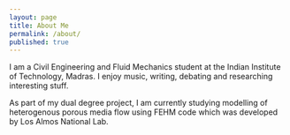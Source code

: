 ```yaml
---
layout: page
title: About Me
permalink: /about/
published: true
---
```


I am a Civil Engineering and Fluid Mechanics student at the Indian Institute of Technology, Madras. I enjoy music, writing, debating and researching interesting stuff. 

As part of my dual degree project, I am currently studying modelling of heterogenous porous media flow using FEHM code which was developed by Los Almos National Lab.